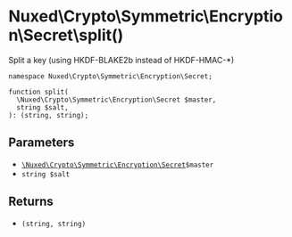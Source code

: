 # Nuxed\\Crypto\\Symmetric\\Encryption\\Secret\\split()




Split a key (using HKDF-BLAKE2b instead of HKDF-HMAC-*)




``` Hack
namespace Nuxed\Crypto\Symmetric\Encryption\Secret;

function split(
  \Nuxed\Crypto\Symmetric\Encryption\Secret $master,
  string $salt,
): (string, string);
```




## Parameters




+ [` \Nuxed\Crypto\Symmetric\Encryption\Secret `](<class.Nuxed.Crypto.Symmetric.Encryption.Secret.md>)`` $master ``
+ ` string $salt `




## Returns




* ` (string, string) `